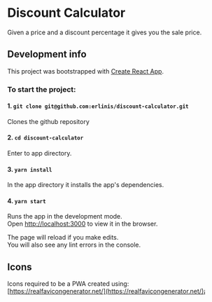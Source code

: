 # Discount Calculator

Given a price and a discount percentage it gives you the sale price.



## Development info

This project was bootstrapped with [Create React App](https://github.com/facebookincubator/create-react-app).

### To start the project:
#### 1. `git clone git@github.com:erlinis/discount-calculator.git`
Clones the github repository

#### 2. `cd discount-calculator`
Enter to app directory.

#### 3. `yarn install`
In the app directory it installs the app's dependencies.

#### 4. `yarn start`

Runs the app in the development mode.<br>
Open [http://localhost:3000](http://localhost:3000) to view it in the browser.

The page will reload if you make edits.<br>
You will also see any lint errors in the console.


## Icons

Icons required to be a PWA created using: [https://realfavicongenerator.net/](https://realfavicongenerator.net/)¡
